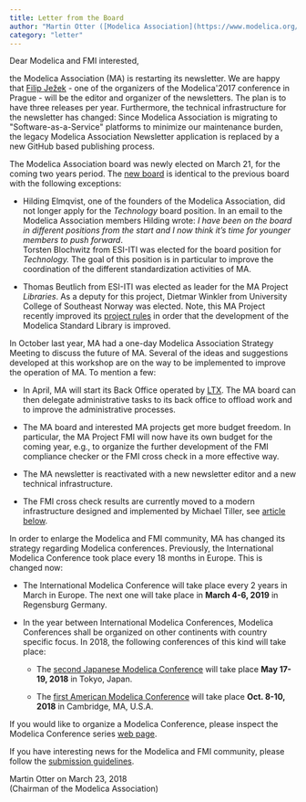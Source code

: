 ```yaml
---
title: Letter from the Board
author: "Martin Otter ([Modelica Association](https://www.modelica.org/))"
category: "letter"
---
```


Dear Modelica and FMI interested,

the Modelica Association (MA) is restarting its newsletter.
We are happy that [Filip Ježek](mailto:filip.jezek@creativeconnections.cz) - one of the organizers of the Modelica'2017 conference in Prague -
will be the editor and organizer of the newsletters. The plan is to have three releases per year. Furthermore, the technical infrastructure for the newsletter has changed: 
Since Modelica Association is migrating to "Software-as-a-Service" platforms to minimize our maintenance burden,  the legacy Modelica Association Newsletter application is replaced by a new GitHub based publishing process.

The Modelica Association board was newly elected on March 21, for the coming two years period.
The [new board](https://www.modelica.org/association) is identical to the previous board with the following exceptions:

- Hilding Elmqvist, one of the founders of the Modelica Association,
  did not longer apply for the *Technology* board position. In an email to the 
  Modelica Association members Hilding wrote: *I have been on the board in different positions from the start and I now think it’s time for younger members to push forward*.    
  Torsten Blochwitz from ESI-ITI was elected for the board position for *Technology.* The goal of this position is in particular to improve the coordination of the different standardization activities of MA.

- Thomas Beutlich from ESI-ITI was elected as leader for the MA Project *Libraries*. 
  As a deputy for this project, Dietmar Winkler from University College of Southeast Norway was elected.
  Note, this MA Project recently improved its [project rules](https://github.com/modelica/MAP-LIB_ProjectRules)
  in order that the development of the Modelica Standard Library is improved.

In October last year, MA had a one-day Modelica Association Strategy Meeting to discuss the future of MA. Several of the ideas and suggestions developed at this workshop are on the way to be implemented to improve the operation of MA. To mention a few:

- In April, MA will start its Back Office operated by [LTX](http://www.ltx.de/english.html).
  The MA board can then delegate administrative tasks to its back office to offload work
  and to improve the administrative processes.

- The MA board and interested MA projects get more budget freedom.
  In particular, the MA Project FMI will now have its own budget for the coming year,
   e.g., to organize the further development of the FMI compliance checker or
   the FMI cross check in a more effective way.

- The MA newsletter is reactivated with a new newsletter editor and a new technical infrastructure.

- The FMI cross check results are currently moved to a modern infrastructure
  designed and implemented by Michael Tiller, see [article below](#updated-fmi-cross-check-process).

In order to enlarge the Modelica and FMI community, MA has changed its strategy regarding
Modelica conferences. Previously, the International Modelica Conference took place every 18 months in Europe.
This is changed now:

- The International Modelica Conference will take place every 2 years in March in Europe.
  The next one will take place in **March 4-6, 2019** in Regensburg Germany.

- In the year between International Modelica Conferences,
  Modelica Conferences shall be organized on other continents with country specific focus.
  In 2018, the following conferences of this kind will take place:

  - The [second Japanese Modelica Conference](https://www.modelica.org/events/modelica2018japan)
    will take place **May 17-19, 2018** in Tokyo, Japan.

  - The [first American Modelica Conference](https://www.modelica.org/events/modelica2018Americas)
    will take place **Oct. 8-10, 2018** in Cambridge, MA, U.S.A.


If you would like to organize a Modelica Conference, please inspect the Modelica Conference series
[web page](https://www.modelica.org/publications/ModelicaConference).

If you have interesting news for the Modelica and FMI community, please follow the
[submission guidelines](https://newsletter.modelica.org/submission-guidelines.html). 

Martin Otter on March 23, 2018    
(Chairman of the Modelica Association)
